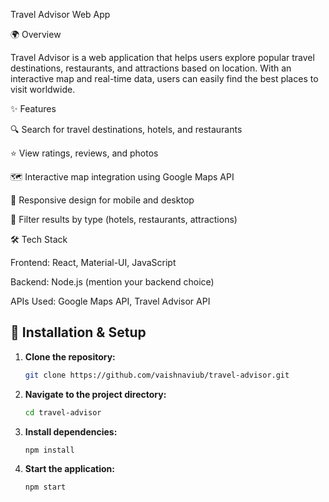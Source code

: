 Travel Advisor Web App

🌍 Overview

Travel Advisor is a web application that helps users explore popular travel destinations, restaurants, and attractions based on location. With an interactive map and real-time data, users can easily find the best places to visit worldwide.

✨ Features

🔍 Search for travel destinations, hotels, and restaurants

⭐ View ratings, reviews, and photos

🗺️ Interactive map integration using Google Maps API

📱 Responsive design for mobile and desktop

📌 Filter results by type (hotels, restaurants, attractions)

🛠️ Tech Stack

Frontend: React, Material-UI, JavaScript

Backend: Node.js (mention your backend choice)

APIs Used: Google Maps API, Travel Advisor API

## 🚀 Installation & Setup

1. **Clone the repository:**
   ```bash
   git clone https://github.com/vaishnaviub/travel-advisor.git

2. **Navigate to the project directory:**
   ```bash
   cd travel-advisor

3. **Install dependencies:**
   ```bash
   npm install

4. **Start the application:**
   ```bash
   npm start

